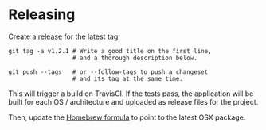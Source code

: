 Releasing
=========

Create a [release] for the latest tag:

[release]: https://github.com/thoughtbot/parity/releases

```shell
git tag -a v1.2.1 # Write a good title on the first line,
                  # and a thorough description below.

git push --tags   # or --follow-tags to push a changeset
                  # and its tag at the same time.
```

This will trigger a build on TravisCI.
If the tests pass,
the application will be built for each OS / architecture and
uploaded as release files for the project.

Then, update the [Homebrew formula] to point to the latest OSX package.

[homebrew formula]: https://github.com/thoughtbot/homebrew-formulae/blob/master/Formula/parity.rb
